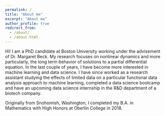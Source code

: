 ```yaml
---
permalink: /
title: "About me"
excerpt: "About me"
author_profile: true
redirect_from: 
  - /about/
  - /about.html
---
```


Hi! I am a PhD candidate at Boston University working under the advisement of Dr. Margaret Beck. My research focuses on nonlinear dynamics and more particularly, the long term behavior of solutions to a partial differential equation. In the last couple of years, I have become more interested in machine learning and data science. I have since worked as a research assistant studying the effects of limited data on a particular functional data analysis approach to machine learning, completed a data science bootcamp and have an upcoming data science internship in the R&D department of a biotech company.

Originally from Snohomish, Washington, I completed my B.A. in Mathematics with High Honors at Oberlin College in 2018.

